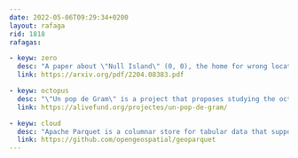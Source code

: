 ```yaml
---
date: 2022-05-06T09:29:34+0200
layout: rafaga
rid: 1818
rafagas:

- keyw: zero
  desc: "A paper about \"Null Island\" (0, 0), the home for wrong locations, analyzes its history, implications, and similar but less-known weird places"
  link: https://arxiv.org/pdf/2204.08383.pdf

- keyw: octopus
  desc: "\"Un pop de Gram\" is a project that proposes studying the octopus in the meadows of \"Cymodocea nodosa\" at Roses and Pals gulfs"
  link: https://alivefund.org/projectes/un-pop-de-gram/

- keyw: cloud
  desc: "Apache Parquet is a columnar store for tabular data that supports geospatial vector information and helps improve cloud-native workflows"
  link: https://github.com/opengeospatial/geoparquet 
---
```


